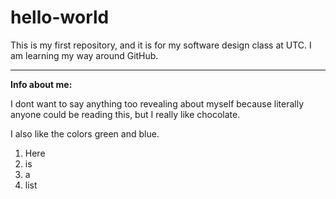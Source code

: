 # hello-world
This is my first repository, and it is for my software design class at UTC. I am learning my way around GitHub.

---

**Info about me:**

I dont want to say anything too revealing about myself because literally anyone could be reading this, but I really like chocolate.

I also like the colors green and blue. 

1. Here 
2. is 
3. a 
4. list

